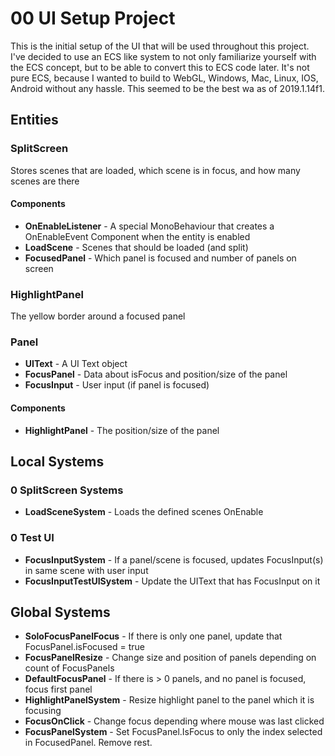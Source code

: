 # 00 UI Setup Project
This is the initial setup of the UI that will be used throughout this project.
I've decided to use an ECS like system to not only familiarize yourself with the ECS concept, but to be able to convert this to ECS code later.
It's not pure ECS, because I wanted to build to WebGL, Windows, Mac, Linux, IOS, Android without any hassle.
This seemed to be the best wa as of 2019.1.14f1.

## Entities

### SplitScreen

Stores scenes that are loaded, which scene is in focus, and how many scenes are there

#### Components

- **OnEnableListener** - A special MonoBehaviour that creates a OnEnableEvent Component when the entity is enabled
- **LoadScene** - Scenes that should be loaded (and split)
- **FocusedPanel** - Which panel is focused and number of panels on screen

### HighlightPanel
The yellow border around a focused panel

### Panel

- **UIText** - A UI Text object
- **FocusPanel** - Data about isFocus and position/size of the panel
- **FocusInput** - User input (if panel is focused)

#### Components

- **HighlightPanel** - The position/size of the panel

## Local Systems

### 0 SplitScreen Systems

- **LoadSceneSystem** - Loads the defined scenes OnEnable

### 0 Test UI

- **FocusInputSystem** - If a panel/scene is focused, updates FocusInput(s) in same scene with user input
- **FocusInputTestUISystem** - Update the UIText that has FocusInput on it

## Global Systems

- **SoloFocusPanelFocus** - If there is only one panel, update that FocusPanel.isFocused = true
- **FocusPanelResize** - Change size and position of panels depending on count of FocusPanels
- **DefaultFocusPanel** - If there is > 0 panels, and no panel is focused, focus first panel
- **HighlightPanelSystem** - Resize highlight panel to the panel which it is focusing
- **FocusOnClick** - Change focus depending where mouse was last clicked
- **FocusPanelSystem** - Set FocusPanel.IsFocus to only the index selected in FocusedPanel. Remove rest.